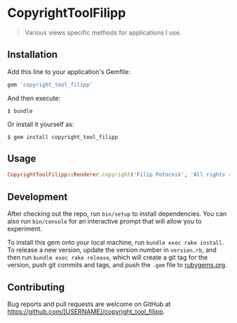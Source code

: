# CopyrightToolFilipp

> Various views specific methods for applications I use.

## Installation

Add this line to your application's Gemfile:

```ruby
gem 'copyright_tool_filipp'
```

And then execute:

    $ bundle

Or install it yourself as:

    $ gem install copyright_tool_filipp

## Usage

```ruby
CopyrightToolFilipp::Renderer.copyright('Filip Potocnik', 'All rights reserved')
```


## Development

After checking out the repo, run `bin/setup` to install dependencies. You can also run `bin/console` for an interactive prompt that will allow you to experiment.

To install this gem onto your local machine, run `bundle exec rake install`. To release a new version, update the version number in `version.rb`, and then run `bundle exec rake release`, which will create a git tag for the version, push git commits and tags, and push the `.gem` file to [rubygems.org](https://rubygems.org).

## Contributing

Bug reports and pull requests are welcome on GitHub at https://github.com/[USERNAME]/copyright_tool_filipp.
